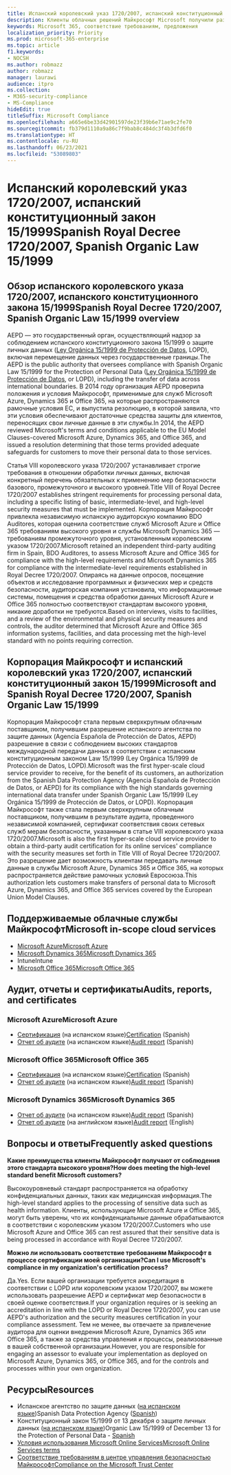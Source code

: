```yaml
---
title: Испанский королевский указ 1720/2007, испанский конституционный закон 15/1999
description: Клиенты облачных решений Майкрософт Microsoft получили разрешение испанского Агентства по защите данных (AEPD) на передачу данных через границу страны.
keywords: Microsoft 365, соответствие требованиям, предложения
localization_priority: Priority
ms.prod: microsoft-365-enterprise
ms.topic: article
f1.keywords:
- NOCSH
ms.author: robmazz
author: robmazz
manager: laurawi
audience: itpro
ms.collection:
- M365-security-compliance
- MS-Compliance
hideEdit: true
titleSuffix: Microsoft Compliance
ms.openlocfilehash: a665e6be33d42901597de23f39b6e71ae9c2fe70
ms.sourcegitcommit: fb379d1110a9a86c7f9bab8c484dc3f4b3dfd6f0
ms.translationtype: HT
ms.contentlocale: ru-RU
ms.lasthandoff: 06/23/2021
ms.locfileid: "53089803"
---
```

# <a name="spanish-royal-decree-17202007-spanish-organic-law-151999"></a><span data-ttu-id="770ab-104">Испанский королевский указ 1720/2007, испанский конституционный закон 15/1999</span><span class="sxs-lookup"><span data-stu-id="770ab-104">Spanish Royal Decree 1720/2007, Spanish Organic Law 15/1999</span></span>

## <a name="spanish-royal-decree-17202007-spanish-organic-law-151999-overview"></a><span data-ttu-id="770ab-105">Обзор испанского королевского указа 1720/2007, испанского конституционного закона 15/1999</span><span class="sxs-lookup"><span data-stu-id="770ab-105">Spanish Royal Decree 1720/2007, Spanish Organic Law 15/1999 overview</span></span>

<span data-ttu-id="770ab-106">AEPD — это государственный орган, осуществляющий надзор за соблюдением испанского конституционного закона 15/1999 о защите личных данных ([Ley Orgánica 15/1999 de Protección de Datos](https://www.boe.es/buscar/act.php?id=BOE-A-1999-23750), LOPD), включая перемещение данных через государственные границы.</span><span class="sxs-lookup"><span data-stu-id="770ab-106">The AEPD is the public authority that oversees compliance with Spanish Organic Law 15/1999 for the Protection of Personal Data ([Ley Orgánica 15/1999 de Protección de Datos](https://www.boe.es/buscar/act.php?id=BOE-A-1999-23750), or LOPD), including the transfer of data across international boundaries.</span></span> <span data-ttu-id="770ab-107">В 2014 году организация AEPD проверила положения и условия Майкрософт, применимые для служб Microsoft Azure, Dynamics 365 и Office 365, на которые распространяются рамочные условия ЕС, и выпустила резолюцию, в которой заявила, что эти условия обеспечивают достаточные средства защиты для клиентов, переносящих свои личные данные в эти службы.</span><span class="sxs-lookup"><span data-stu-id="770ab-107">In 2014, the AEPD reviewed Microsoft's terms and conditions applicable to the EU Model Clauses-covered Microsoft Azure, Dynamics 365, and Office 365, and issued a resolution determining that those terms provided adequate safeguards for customers to move their personal data to those services.</span></span>

<span data-ttu-id="770ab-108">Статья VIII королевского указа 1720/2007 устанавливает строгие требования в отношении обработки личных данных, включая конкретный перечень обязательных к применению мер безопасности базового, промежуточного и высокого уровней.</span><span class="sxs-lookup"><span data-stu-id="770ab-108">Title VIII of Royal Decree 1720/2007 establishes stringent requirements for processing personal data, including a specific listing of basic, intermediate-level, and high-level security measures that must be implemented.</span></span> <span data-ttu-id="770ab-109">Корпорация Майкрософт привлекла независимую испанскую аудиторскую компанию BDO Auditores, которая оценила соответствие служб Microsoft Azure и Office 365 требованиям высокого уровня и службы Microsoft Dynamics 365 — требованиям промежуточного уровня, установленным королевским указом 1720/2007.</span><span class="sxs-lookup"><span data-stu-id="770ab-109">Microsoft retained an independent third-party auditing firm in Spain, BDO Auditores, to assess Microsoft Azure and Office 365 for compliance with the high-level requirements and Microsoft Dynamics 365 for compliance with the intermediate-level requirements established in Royal Decree 1720/2007.</span></span> <span data-ttu-id="770ab-110">Опираясь на данные опросов, посещение объектов и исследование программных и физических мер и средств безопасности, аудиторская компания установила, что информационные системы, помещения и средства обработки данных Microsoft Azure и Office 365 полностью соответствуют стандартам высокого уровня, никакие доработки не требуются.</span><span class="sxs-lookup"><span data-stu-id="770ab-110">Based on interviews, visits to facilities, and a review of the environmental and physical security measures and controls, the auditor determined that Microsoft Azure and Office 365 information systems, facilities, and data processing met the high-level standard with no points requiring correction.</span></span>

## <a name="microsoft-and-spanish-royal-decree-17202007-spanish-organic-law-151999"></a><span data-ttu-id="770ab-111">Корпорация Майкрософт и испанский королевский указ 1720/2007, испанский конституционный закон 15/1999</span><span class="sxs-lookup"><span data-stu-id="770ab-111">Microsoft and Spanish Royal Decree 1720/2007, Spanish Organic Law 15/1999</span></span>

<span data-ttu-id="770ab-112">Корпорация Майкрософт стала первым сверхкрупным облачным поставщиком, получившим разрешение испанского агентства по защите данных (Agencia Española de Protección de Datos, AEPD) разрешение в связи с соблюдением высоких стандартов международной передачи данных в соответствии с испанским конституционным законом Law 15/1999 (Ley Orgánica 15/1999 de Protección de Datos, LOPD).</span><span class="sxs-lookup"><span data-stu-id="770ab-112">Microsoft was the first hyper-scale cloud service provider to receive, for the benefit of its customers, an authorization from the Spanish Data Protection Agency (Agencia Española de Protección de Datos, or AEPD) for its compliance with the high standards governing international data transfer under Spanish Organic Law 15/1999 (Ley Orgánica 15/1999 de Protección de Datos, or LOPD).</span></span> <span data-ttu-id="770ab-113">Корпорация Майкрософт также стала первым сверхкрупным облачным поставщиком, получившим в результате аудита, проведенного независимой компанией, сертификат соответствия своих сетевых служб мерам безопасности, указанным в статье VIII королевского указа 1720/2007.</span><span class="sxs-lookup"><span data-stu-id="770ab-113">Microsoft is also the first hyper-scale cloud service provider to obtain a third-party audit certification for its online services' compliance with the security measures set forth in Title VIII of Royal Decree 1720/2007.</span></span> <span data-ttu-id="770ab-114">Это разрешение дает возможность клиентам передавать личные данные в службы Microsoft Azure, Dynamics 365 и Office 365, на которых распространяется действие рамочных условий Евросоюза.</span><span class="sxs-lookup"><span data-stu-id="770ab-114">This authorization lets customers make transfers of personal data to Microsoft Azure, Dynamics 365, and Office 365 services covered by the European Union Model Clauses.</span></span>

## <a name="microsoft-in-scope-cloud-services"></a><span data-ttu-id="770ab-115">Поддерживаемые облачные службы Майкрософт</span><span class="sxs-lookup"><span data-stu-id="770ab-115">Microsoft in-scope cloud services</span></span>

- [<span data-ttu-id="770ab-116">Microsoft Azure</span><span class="sxs-lookup"><span data-stu-id="770ab-116">Microsoft Azure</span></span>](https://aka.ms/AzureCompliance)
- [<span data-ttu-id="770ab-117">Microsoft Dynamics 365</span><span class="sxs-lookup"><span data-stu-id="770ab-117">Microsoft Dynamics 365</span></span>](https://aka.ms/d365-compliance-list)
- <span data-ttu-id="770ab-118">Intune</span><span class="sxs-lookup"><span data-stu-id="770ab-118">Intune</span></span>
- [<span data-ttu-id="770ab-119">Microsoft Office 365</span><span class="sxs-lookup"><span data-stu-id="770ab-119">Microsoft Office 365</span></span>](https://aka.ms/o365-compliance-framework)

## <a name="audits-reports-and-certificates"></a><span data-ttu-id="770ab-120">Аудит, отчеты и сертификаты</span><span class="sxs-lookup"><span data-stu-id="770ab-120">Audits, reports, and certificates</span></span>

### <a name="microsoft-azure"></a><span data-ttu-id="770ab-121">Microsoft Azure</span><span class="sxs-lookup"><span data-stu-id="770ab-121">Microsoft Azure</span></span>

- <span data-ttu-id="770ab-122">[Сертификация](https://servicetrust.microsoft.com/ViewPage/MSComplianceGuide?command=Download&downloadType=Document&downloadId=1b6465af-d3c7-4738-be6e-3ab31c01b839&docTab=4ce99610-c9c0-11e7-8c2c-f908a777fa4d_GRC_Assessment_Reports) (на испанском языке)</span><span class="sxs-lookup"><span data-stu-id="770ab-122">[Certification](https://servicetrust.microsoft.com/ViewPage/MSComplianceGuide?command=Download&downloadType=Document&downloadId=1b6465af-d3c7-4738-be6e-3ab31c01b839&docTab=4ce99610-c9c0-11e7-8c2c-f908a777fa4d_GRC_Assessment_Reports) (Spanish)</span></span>
- <span data-ttu-id="770ab-123">[Отчет об аудите](https://servicetrust.microsoft.com/ViewPage/MSComplianceGuide?command=Download&downloadType=Document&downloadId=10c093a0-1f83-43c5-8f47-3ddc481cc2e9&docTab=4ce99610-c9c0-11e7-8c2c-f908a777fa4d_GRC_Assessment_Reports) (на испанском языке)</span><span class="sxs-lookup"><span data-stu-id="770ab-123">[Audit report](https://servicetrust.microsoft.com/ViewPage/MSComplianceGuide?command=Download&downloadType=Document&downloadId=10c093a0-1f83-43c5-8f47-3ddc481cc2e9&docTab=4ce99610-c9c0-11e7-8c2c-f908a777fa4d_GRC_Assessment_Reports) (Spanish)</span></span>

### <a name="microsoft-office-365"></a><span data-ttu-id="770ab-124">Microsoft Office 365</span><span class="sxs-lookup"><span data-stu-id="770ab-124">Microsoft Office 365</span></span>

- <span data-ttu-id="770ab-125">[Сертификация](https://servicetrust.microsoft.com/ViewPage/MSComplianceGuide?command=Download&downloadType=Document&downloadId=0455a8c5-f458-40c4-b7bb-b936b5ab99f5&docTab=4ce99610-c9c0-11e7-8c2c-f908a777fa4d_GRC_Assessment_Reports) (на испанском языке)</span><span class="sxs-lookup"><span data-stu-id="770ab-125">[Certification](https://servicetrust.microsoft.com/ViewPage/MSComplianceGuide?command=Download&downloadType=Document&downloadId=0455a8c5-f458-40c4-b7bb-b936b5ab99f5&docTab=4ce99610-c9c0-11e7-8c2c-f908a777fa4d_GRC_Assessment_Reports) (Spanish)</span></span>
- <span data-ttu-id="770ab-126">[Отчет об аудите](https://servicetrust.microsoft.com/ViewPage/MSComplianceGuide?command=Download&downloadType=Document&downloadId=aecfad3e-2a46-44fd-96fb-1cbe83c6a00d&docTab=4ce99610-c9c0-11e7-8c2c-f908a777fa4d_GRC_Assessment_Reports) (на испанском языке)</span><span class="sxs-lookup"><span data-stu-id="770ab-126">[Audit report](https://servicetrust.microsoft.com/ViewPage/MSComplianceGuide?command=Download&downloadType=Document&downloadId=aecfad3e-2a46-44fd-96fb-1cbe83c6a00d&docTab=4ce99610-c9c0-11e7-8c2c-f908a777fa4d_GRC_Assessment_Reports) (Spanish)</span></span>

### <a name="microsoft-dynamics-365"></a><span data-ttu-id="770ab-127">Microsoft Dynamics 365</span><span class="sxs-lookup"><span data-stu-id="770ab-127">Microsoft Dynamics 365</span></span>

- <span data-ttu-id="770ab-128">[Отчет об аудите](https://servicetrust.microsoft.com/ViewPage/MSComplianceGuide?command=Download&downloadType=Document&downloadId=1339c931-f316-4521-88fc-d60ef1d84106&docTab=4ce99610-c9c0-11e7-8c2c-f908a777fa4d_GRC_Assessment_Reports) (на испанском языке)</span><span class="sxs-lookup"><span data-stu-id="770ab-128">[Audit report](https://servicetrust.microsoft.com/ViewPage/MSComplianceGuide?command=Download&downloadType=Document&downloadId=1339c931-f316-4521-88fc-d60ef1d84106&docTab=4ce99610-c9c0-11e7-8c2c-f908a777fa4d_GRC_Assessment_Reports) (Spanish)</span></span>
- <span data-ttu-id="770ab-129">[Отчет об аудите](https://servicetrust.microsoft.com/ViewPage/MSComplianceGuide?command=Download&downloadType=Document&downloadId=9efdba37-fa64-4d09-9703-714187435024&docTab=4ce99610-c9c0-11e7-8c2c-f908a777fa4d_GRC_Assessment_Reports) (на английском языке)</span><span class="sxs-lookup"><span data-stu-id="770ab-129">[Audit report](https://servicetrust.microsoft.com/ViewPage/MSComplianceGuide?command=Download&downloadType=Document&downloadId=9efdba37-fa64-4d09-9703-714187435024&docTab=4ce99610-c9c0-11e7-8c2c-f908a777fa4d_GRC_Assessment_Reports) (English)</span></span>

## <a name="frequently-asked-questions"></a><span data-ttu-id="770ab-130">Вопросы и ответы</span><span class="sxs-lookup"><span data-stu-id="770ab-130">Frequently asked questions</span></span>

<span data-ttu-id="770ab-131">**Какие преимущества клиенты Майкрософт получают от соблюдения этого стандарта высокого уровня?**</span><span class="sxs-lookup"><span data-stu-id="770ab-131">**How does meeting the high-level standard benefit Microsoft customers?**</span></span>

<span data-ttu-id="770ab-132">Высокоуровневый стандарт распространяется на обработку конфиденциальных данных, таких как медицинская информация.</span><span class="sxs-lookup"><span data-stu-id="770ab-132">The high-level standard applies to the processing of sensitive data such as health information.</span></span> <span data-ttu-id="770ab-133">Клиенты, использующие Microsoft Azure и Office 365, могут быть уверены, что их конфиденциальные данные обрабатываются в соответствии с королевским указом 1720/2007.</span><span class="sxs-lookup"><span data-stu-id="770ab-133">Customers who use Microsoft Azure and Office 365 can rest assured that their sensitive data is being processed in accordance with Royal Decree 1720/2007.</span></span>

<span data-ttu-id="770ab-134">**Можно ли использовать соответствие требованиям Майкрософт в процессе сертификации моей организации?**</span><span class="sxs-lookup"><span data-stu-id="770ab-134">**Can I use Microsoft's compliance in my organization's certification process?**</span></span>

<span data-ttu-id="770ab-135">Да.</span><span class="sxs-lookup"><span data-stu-id="770ab-135">Yes.</span></span> <span data-ttu-id="770ab-136">Если вашей организации требуется аккредитация в соответствии с LOPD или королевским указом 1720/2007, вы можете использовать разрешение AEPD и сертификат мер безопасности в своей оценке соответствия.</span><span class="sxs-lookup"><span data-stu-id="770ab-136">If your organization requires or is seeking an accreditation in line with the LOPD or Royal Decree 1720/2007, you can use AEPD's authorization and the security measures certification in your compliance assessment.</span></span> <span data-ttu-id="770ab-137">Тем не менее, вы отвечаете за привлечение аудитора для оценки внедрения Microsoft Azure, Dynamics 365 или Office 365, а также за средства управления и процессы, реализованные в вашей собственной организации.</span><span class="sxs-lookup"><span data-stu-id="770ab-137">However, you are responsible for engaging an assessor to evaluate your implementation as deployed on Microsoft Azure, Dynamics 365, or Office 365, and for the controls and processes within your own organization.</span></span>

## <a name="resources"></a><span data-ttu-id="770ab-138">Ресурсы</span><span class="sxs-lookup"><span data-stu-id="770ab-138">Resources</span></span>

- <span data-ttu-id="770ab-139">Испанское агентство по защите данных ([на испанском языке](https://www.agpd.es/portalwebAGPD/index-ides-idphp.php))</span><span class="sxs-lookup"><span data-stu-id="770ab-139">Spanish Data Protection Agency ([Spanish](https://www.agpd.es/portalwebAGPD/index-ides-idphp.php))</span></span>
- <span data-ttu-id="770ab-140">Конституционный закон 15/1999 от 13 декабря о защите личных данных ([на испанском языке](https://www.boe.es/buscar/act.php?id=BOE-A-1999-23750))</span><span class="sxs-lookup"><span data-stu-id="770ab-140">Organic Law 15/1999 of December 13 for the Protection of Personal Data - [Spanish](https://www.boe.es/buscar/act.php?id=BOE-A-1999-23750)</span></span>
- [<span data-ttu-id="770ab-141">Условия использования Microsoft Online Services</span><span class="sxs-lookup"><span data-stu-id="770ab-141">Microsoft Online Services terms</span></span>](https://aka.ms/Online-Services-Terms)
- [<span data-ttu-id="770ab-142">Соответствие требованиям в центре управления безопасностью Майкрософт</span><span class="sxs-lookup"><span data-stu-id="770ab-142">Compliance on the Microsoft Trust Center</span></span>](https://www.microsoft.com/trust-center/compliance/compliance-overview)
